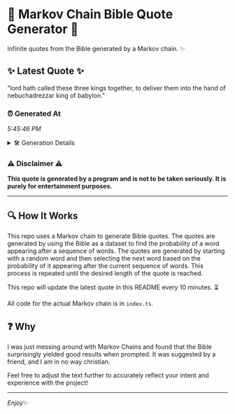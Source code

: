 # 📖 Markov Chain Bible Quote Generator 📖

Infinite quotes from the Bible generated by a Markov chain. ✨

## ✨ Latest Quote ✨
"lord hath called these three kings together, to deliver them into the hand of nebuchadrezzar king of babylon."

### ⏰ Generated At
*5:45:46 PM*

<details>
    <summary>🛠️ Generation Details</summary>
    <p>
        <strong>🌱 Seed:</strong> lord<br>
        <strong>🔄 Iterations:</strong> 17<br>
        <strong>📜 Context History:</strong><br>[ lord ]: hath<br>[ lord, hath ]: called<br>[ lord, hath, called ]: these<br>[ lord, hath, called, these ]: three<br>[ lord, hath, called, these, three ]: kings<br>[ lord, hath, called, these, three, kings ]: together,<br>[ hath, called, these, three, kings, together, ]: to<br>[ called, these, three, kings, together,, to ]: deliver<br>[ these, three, kings, together,, to, deliver ]: them<br>[ three, kings, together,, to, deliver, them ]: into<br>[ kings, together,, to, deliver, them, into ]: the<br>[ together,, to, deliver, them, into, the ]: hand<br>[ to, deliver, them, into, the, hand ]: of<br>[ deliver, them, into, the, hand, of ]: nebuchadrezzar<br>[ them, into, the, hand, of, nebuchadrezzar ]: king<br>[ into, the, hand, of, nebuchadrezzar, king ]: of<br>[ the, hand, of, nebuchadrezzar, king, of ]: babylon.<br>
    </p>
</details>

### ⚠️ Disclaimer ⚠️
**This quote is generated by a program and is not to be taken seriously. It is purely for entertainment purposes.**

---

## 🔍 How It Works

This repo uses a Markov chain to generate Bible quotes. The quotes are generated by using the Bible as a dataset to find the probability of a word appearing after a sequence of words. The quotes are generated by starting with a random word and then selecting the next word based on the probability of it appearing after the current sequence of words. This process is repeated until the desired length of the quote is reached.

This repo will update the latest quote in this README every 10 minutes. ⏳

All code for the actual Markov chain is in `index.ts`.

## ❓ Why

I was just messing around with Markov Chains and found that the Bible surprisingly yielded good results when prompted. 
It was suggested by a friend, and I am in no way christian.

Feel free to adjust the text further to accurately reflect your intent and experience with the project!

---

*Enjoy*✨
